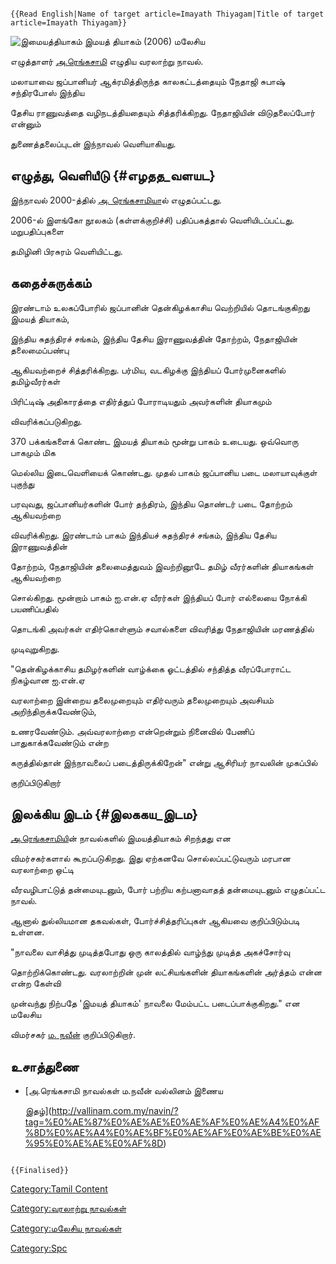 ```{=mediawiki}
{{Read English|Name of target article=Imayath Thiyagam|Title of target article=Imayath Thiyagam}}
```
![இமையத்தியாகம்](இமையத்தியாகம்.jpg "இமையத்தியாகம்") இமயத் தியாகம் (2006) மலேசிய
எழுத்தாளர் [அ.ரெங்கசாமி](அ.ரெங்கசாமி "wikilink") எழுதிய வரலாற்று நாவல்.
மலாயாவை ஜப்பானியர் ஆக்ரமித்திருந்த காலகட்டத்தையும் நேதாஜி சுபாஷ் சந்திரபோஸ் இந்திய
தேசிய ராணுவத்தை வழிநடத்தியதையும் சித்தரிக்கிறது. நேதாஜியின் விடுதலைப்போர் என்னும்
துணைத்தலைப்புடன் இந்நாவல் வெளியாகியது.

## எழுத்து, வெளியீடு {#எழதத_வளயட}

இந்நாவல் 2000-த்தில் [அ. ரெங்கசாமிய](அ._ரெங்கசாமி "wikilink")ால் எழுதப்பட்டது.
2006-ல் இளங்கோ நூலகம் (கள்ளக்குறிச்சி) பதிப்பகத்தால் வெளியிடப்பட்டது. மறுபதிப்புகளை
தமிழினி பிரசுரம் வெளியிட்டது.

## கதைச்சுருக்கம்

இரண்டாம் உலகப்போரில் ஜப்பானின் தென்கிழக்காசிய வெற்றியில் தொடங்குகிறது இமயத் தியாகம்,
இந்திய சுதந்திரச் சங்கம், இந்திய தேசிய இராணுவத்தின் தோற்றம், நேதாஜியின் தலைமைப்பண்பு
ஆகியவற்றைச் சித்தரிக்கிறது. பர்மிய, வடகிழக்கு இந்தியப் போர்முனைகளில் தமிழ்வீரர்கள்
பிரிட்டிஷ் அதிகாரத்தை எதிர்த்துப் போராடியதும் அவர்களின் தியாகமும்
விவரிக்கப்படுகிறது.

370 பக்கங்களைக் கொண்ட இமயத் தியாகம் மூன்று பாகம் உடையது. ஒவ்வொரு பாகமும் மிக
மெல்லிய இடைவெளியைக் கொண்டது. முதல் பாகம் ஜப்பானிய படை மலாயாவுக்குள் புகுந்து
பரவுவது, ஜப்பானியர்களின் போர் தந்திரம், இந்திய தொண்டர் படை தோற்றம் ஆகியவற்றை
விவரிக்கிறது. இரண்டாம் பாகம் இந்தியச் சுதந்திரச் சங்கம், இந்திய தேசிய இராணுவத்தின்
தோற்றம், நேதாஜியின் தலைமைத்துவம் இவற்றினூடே தமிழ் வீரர்களின் தியாகங்கள் ஆகியவற்றை
சொல்கிறது. மூன்றாம் பாகம் ஐ.என்.ஏ வீரர்கள் இந்தியப் போர் எல்லையை நோக்கி பயணிப்பதில்
தொடங்கி அவர்கள் எதிர்கொள்ளும் சவால்களை விவரித்து நேதாஜியின் மரணத்தில்
முடிவுறுகிறது.

\"தென்கிழக்காசிய தமிழர்களின் வாழ்க்கை ஓட்டத்தில் சந்தித்த வீரப்போராட்ட நிகழ்வான ஐ.என்.ஏ
வரலாற்றை இன்றைய தலைமுறையும் எதிர்வரும் தலைமுறையும் அவசியம் அறிந்திருக்கவேண்டும்,
உணரவேண்டும். அவ்வரலாற்றை என்றென்றும் நினைவில் பேணிப் பாதுகாக்கவேண்டும் என்ற
கருத்தில்தான் இந்நாவலைப் படைத்திருக்கிறேன்\" என்று ஆசிரியர் நாவலின் முகப்பில்
குறிப்பிடுகிறார்

## இலக்கிய இடம் {#இலககய_இடம}

[அ.ரெங்கசாமிய](அ.ரெங்கசாமி "wikilink")ின் நாவல்களில் இமயத்தியாகம் சிறந்தது என
விமர்சகர்களால் கூறப்படுகிறது. இது ஏற்கனவே சொல்லப்பட்டுவரும் மரபான வரலாற்றை ஒட்டி
வீரவழிபாட்டுத் தன்மையுடனும், போர் பற்றிய கற்பனாவாதத் தன்மையுடனும் எழுதப்பட்ட நாவல்.
ஆனால் துல்லியமான தகவல்கள், போர்ச்சித்தரிப்புகள் ஆகியவை குறிப்பிடும்படி உள்ளன.
\"நாவலை வாசித்து முடித்தபோது ஒரு காலத்தில் வாழ்ந்து முடித்த அகச்சோர்வு
தொற்றிக்கொண்டது. வரலாற்றின் முன் லட்சியங்களின் தியாகங்களின் அர்த்தம் என்ன என்ற கேள்வி
முன்வந்து நிற்பதே \'இமயத் தியாகம்' நாவலை மேம்பட்ட படைப்பாக்குகிறது.\" என மலேசிய
விமர்சகர் [ம. நவீன்](ம._நவீன் "wikilink") குறிப்பிடுகிறார்.

## உசாத்துணை

-   [அ.ரெங்கசாமி நாவல்கள் ம.நவீன் வல்லினம் இணைய
    இதழ்](http://vallinam.com.my/navin/?tag=%E0%AE%87%E0%AE%AE%E0%AE%AF%E0%AE%A4%E0%AF%8D%E0%AE%A4%E0%AE%BF%E0%AE%AF%E0%AE%BE%E0%AE%95%E0%AE%AE%E0%AF%8D)

```{=mediawiki}
{{Finalised}}
```
[Category:Tamil Content](Category:Tamil_Content "wikilink")
[Category:வரலாற்று நாவல்கள்](Category:வரலாற்று_நாவல்கள் "wikilink")
[Category:மலேசிய நாவல்கள்](Category:மலேசிய_நாவல்கள் "wikilink")
[Category:Spc](Category:Spc "wikilink")
